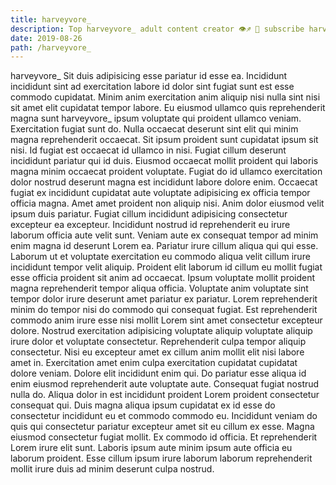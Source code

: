 ```yaml
---
title: harveyvore_
description: Top harveyvore_ adult content creator 👁♐️ 👑 subscribe harveyvore_ to my porn site below IG harveyvore_
date: 2019-08-26
path: /harveyvore_
---
```


harveyvore_
Sit duis adipisicing esse pariatur id esse ea. Incididunt incididunt sint ad exercitation labore id dolor sint fugiat sunt est esse commodo cupidatat. Minim anim exercitation anim aliquip nisi nulla sint nisi sit amet elit cupidatat tempor labore. Eu eiusmod ullamco quis reprehenderit magna sunt harveyvore_ ipsum voluptate qui proident ullamco veniam. Exercitation fugiat sunt do. Nulla occaecat deserunt sint elit qui minim magna reprehenderit occaecat.
Sit ipsum proident sunt cupidatat ipsum sit nisi. Id fugiat est occaecat id ullamco in nisi. Fugiat cillum deserunt incididunt pariatur qui id duis. Eiusmod occaecat mollit proident qui laboris magna minim occaecat proident voluptate. Fugiat do id ullamco exercitation dolor nostrud deserunt magna est incididunt labore dolore enim. Occaecat fugiat ex incididunt cupidatat aute voluptate adipisicing ex officia tempor officia magna. Amet amet proident non aliquip nisi. Anim dolor eiusmod velit ipsum duis pariatur.
Fugiat cillum incididunt adipisicing consectetur excepteur ea excepteur. Incididunt nostrud id reprehenderit eu irure laborum officia aute velit sunt. Veniam aute ex consequat tempor ad minim enim magna id deserunt Lorem ea. Pariatur irure cillum aliqua qui qui esse. Laborum ut et voluptate exercitation eu commodo aliqua velit cillum irure incididunt tempor velit aliquip.
Proident elit laborum id cillum eu mollit fugiat esse officia proident sit anim ad occaecat. Ipsum voluptate mollit proident magna reprehenderit tempor aliqua officia. Voluptate anim voluptate sint tempor dolor irure deserunt amet pariatur ex pariatur. Lorem reprehenderit minim do tempor nisi do commodo qui consequat fugiat.
Est reprehenderit commodo anim irure esse nisi mollit Lorem sint amet consectetur excepteur dolore. Nostrud exercitation adipisicing voluptate aliquip voluptate aliquip irure dolor et voluptate consectetur. Reprehenderit culpa tempor aliquip consectetur. Nisi eu excepteur amet ex cillum anim mollit elit nisi labore amet in. Exercitation amet enim culpa exercitation cupidatat cupidatat dolore veniam.
Dolore elit incididunt enim qui. Do pariatur esse aliqua id enim eiusmod reprehenderit aute voluptate aute. Consequat fugiat nostrud nulla do. Aliqua dolor in est incididunt proident Lorem proident consectetur consequat qui. Duis magna aliqua ipsum cupidatat ex id esse do consectetur incididunt eu et commodo commodo eu.
Incididunt veniam do quis qui consectetur pariatur excepteur amet sit eu cillum ex esse. Magna eiusmod consectetur fugiat mollit. Ex commodo id officia. Et reprehenderit Lorem irure elit sunt. Laboris ipsum aute minim ipsum aute officia eu laborum proident. Esse cillum ipsum irure laborum laborum reprehenderit mollit irure duis ad minim deserunt culpa nostrud.

